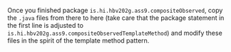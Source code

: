 Once you finished package `is.hi.hbv202g.ass9.compositeObserved`,
copy the `.java` files from there to here (take care that the package statement in the first line is adjusted to
`is.hi.hbv202g.ass9.compositeObservedTemplateMethod`) and modify these files in the spirit of the template method pattern.
